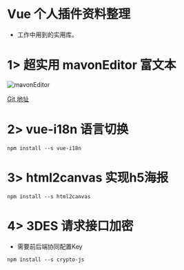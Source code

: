 # Vue 个人插件资料整理

- 工作中用到的实用库。

# 1> 超实用 mavonEditor 富文本

![mavonEditor](http://120.79.222.255/icon-mavonEditor.png)

[Git 地址](https://github.com/hinesboy/mavonEditor)

# 2> vue-i18n 语言切换

`npm install --s vue-i18n`

# 3> html2canvas 实现h5海报

`npm install --s html2canvas`

# 4> 3DES 请求接口加密

- 需要前后端协同配置Key

`npm install --s crypto-js`


